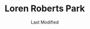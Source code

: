 ---
layout: location-page
date: Last Modified
description: "Local COVID-19 testing is available at Loren Roberts Park in Florida City, Florida, USA."
permalink: "locations/florida/florida-city/loren-roberts-park/"
tags:
  - locations
  - florida
title: Loren Roberts Park
uniqueName: loren-roberts-park
state: Florida
stateAbbr: FL
hood: "Florida City"
address: "627 NW Sixth Ave"
city: "Florida City"
zip: "33034"
zipsNearby: "33004 33301 33302 33303 33304 33305 33306 33307 33308 33309 33310 33311 33312 33313 33314 33315 33316 33317 33318 33319 33320 33321 33322 33323 33324 33325 33326 33327 33328 33329 33330 33331 33332 33334 33335 33336 33337 33338 33339 33340 33345 33346 33348 33349 33351 33355 33359 33388 33394 33008 33009 33002 33010 33011 33012 33013 33014 33015 33016 33017 33018 33019 33020 33021 33022 33023 33024 33025 33026 33027 33028 33029 33081 33083 33084 33030 33031 33032 33033 33034 33035 33039 33090 33092 33036 33037 33001 33101 33102 33106 33111 33112 33114 33116 33122 33124 33125 33126 33127 33128 33129 33130 33131 33132 33133 33134 33135 33136 33137 33138 33142 33143 33144 33145 33146 33147 33149 33150 33151 33152 33153 33155 33156 33157 33158 33159 33160 33161 33162 33163 33164 33165 33166 33167 33168 33169 33170 33172 33173 33174 33175 33176 33177 33178 33179 33180 33181 33182 33183 33184 33185 33186 33187 33188 33189 33190 33193 33194 33196 33197 33199 33206 33222 33231 33233 33234 33238 33242 33243 33245 33247 33255 33256 33257 33261 33265 33266 33269 33280 33283 33296 33299 33109 33119 33139 33140 33141 33154 33239 33054 33055 33056 33060 33061 33062 33063 33064 33065 33066 33067 33068 33069 33071 33072 33073 33074 33075 33076 33077 33093 33097 33082 33070 34138 34141 33107 33110 33121 33148 33195" 
mapUrl: "http://maps.apple.com/?q=Loren+Roberts+Park&address=627+NW+Sixth+Ave,Florida+City,Florida,33034"
locationType: Drive-thru
phone: ""
website: "undefined"
onlineBooking: undefined
closed: undefined
closedUpdate: May 25th, 2020
notes: "For individuals with direct and unprotected exposure to a known positive case."
days: Tu, Th
hours: 10AM-1PM
ctaMessage: No contact info available.
---